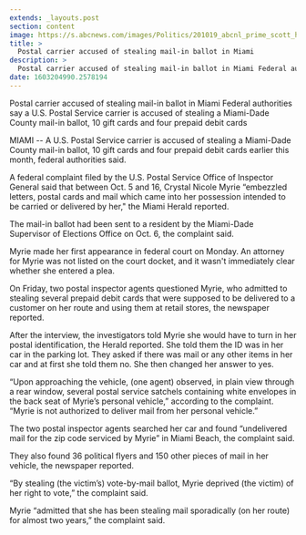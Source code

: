 ```yaml
--- 
extends: _layouts.post 
section: content 
image: https://s.abcnews.com/images/Politics/201019_abcnl_prime_scott_hpMain_16x9_992.jpg 
title: > 
  Postal carrier accused of stealing mail-in ballot in Miami 
description: > 
  Postal carrier accused of stealing mail-in ballot in Miami Federal authorities say a U.S.Postal Service carrier is accused of stealing a Miami-Dade County mail-in ballot, 10 gift cards and four prepaid debit cardsMIAMI -- A U.S.Postal Service carrier is accused of stealing a Miami-Dade County mail-in ballot, 10 gift cards and four prepaid debit cards earlier this month, federal authorities said.The mail-in ballot had been sent to a resident by the Miami-Dade Supervisor of Elections Office on Oct. 6, the complaint said.“By stealing (the victim’s) vote-by-mail ballot, Myrie deprived (the victim) of her right to vote,” the complaint said. 
date: 1603204990.2578194 
--- 
```

<div><p>Postal carrier accused of stealing mail-in ballot in Miami Federal authorities say a U.S. Postal Service carrier is accused of stealing a Miami-Dade County mail-in ballot, 10 gift cards and four prepaid debit cards</p><p>MIAMI -- A U.S. Postal Service carrier is accused of stealing a Miami-Dade County mail-in ballot, 10 gift cards and four prepaid debit cards earlier this month, federal authorities said.</p><p>A federal complaint filed by the U.S. Postal Service Office of Inspector General said that between Oct. 5 and 16, Crystal Nicole Myrie &#8220;embezzled letters, postal cards and mail which came into her possession intended to be carried or delivered by her," the Miami Herald         reported.</p><p class="Ad incontentTeads incontentTeads--story ad-slot"></p><p>The mail-in ballot had been sent to a resident by the Miami-Dade Supervisor of Elections Office on Oct. 6, the complaint said.</p><p>Myrie made her first appearance in federal court on Monday. An attorney for Myrie was not listed on the court docket, and it wasn't immediately clear whether she entered a plea.</p><p>On Friday, two postal inspector agents questioned Myrie, who admitted to stealing several prepaid debit cards that were supposed to be delivered to a customer on her route and using them at retail stores, the newspaper reported.</p><p>After the interview, the investigators told Myrie she would have to turn in her postal identification, the Herald reported. She told them the ID was in her car in the parking lot. They asked if there was mail or any other items in her car and at first she told them no. She then changed her answer to yes.</p><p>&#8220;Upon approaching the vehicle, (one agent) observed, in plain view through a rear window, several postal service satchels containing white envelopes in the back seat of Myrie&#8217;s personal vehicle,&#8221; according to the complaint. &#8220;Myrie is not authorized to deliver mail from her personal vehicle.&#8221;</p><p>The two postal inspector agents searched her car and found &#8220;undelivered mail for the zip code serviced by Myrie&#8221; in Miami Beach, the complaint said.</p><p>They also found 36 political flyers and 150 other pieces of mail in her vehicle, the newspaper reported.</p><p>&#8220;By stealing (the victim&#8217;s) vote-by-mail ballot, Myrie deprived (the victim) of her right to vote,&#8221; the complaint said.</p><p class="Ad incontentTeads2 incontentTeads2--story ad-slot"></p><p>Myrie &#8220;admitted that she has been stealing mail sporadically (on her route) for almost two years,&#8221; the complaint said.</p></div>
